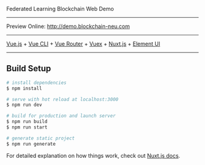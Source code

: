 Federated Learning Blockchain Web Demo

***

Preview Online: http://demo.blockchain-neu.com

***

[Vue.js](https://cn.vuejs.org/) + [Vue CLI](https://cli.vuejs.org/) + [Vue Router](https://router.vuejs.org/zh/) + [Vuex](https://vuex.vuejs.org/) + [Nuxt.js](https://nuxtjs.org/) + [Element UI](https://element.eleme.cn/#/zh-CN/component/installation) 

***

## Build Setup

``` bash
# install dependencies
$ npm install

# serve with hot reload at localhost:3000
$ npm run dev

# build for production and launch server
$ npm run build
$ npm run start

# generate static project
$ npm run generate
```

For detailed explanation on how things work, check out [Nuxt.js docs](https://nuxtjs.org).

